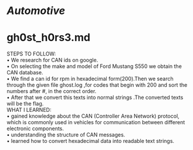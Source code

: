 # *Automotive*
# gh0st_h0rs3.md
STEPS TO FOLLOW:<br/>
•	We research for CAN ids on google. <br/>
•	 On selecting the make and model of Ford Mustang S550 we obtain the CAN database. <br/> 
•	We find a can id for rpm in hexadecimal form(200).Then we search through the given file ghost.log ,for codes that begin with 200 and sort the numbers after #, in the correct order. <br/>
•	After that we convert this texts into normal strings .The converted texts will be the flag. <br/>
WHAT I LEARNED: <br/>
•	gained knowledge about the CAN (Controller Area Network) protocol, which is commonly used in vehicles for communication between different electronic components. <br/>
•	understanding the structure of CAN messages. <br/>
•	learned how to convert hexadecimal data into readable text strings. <br/>

